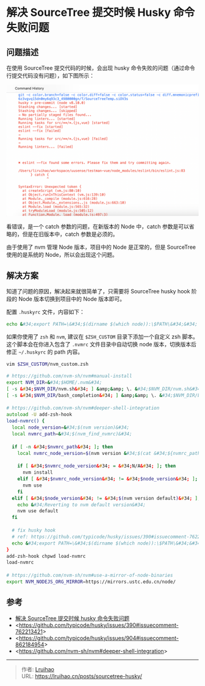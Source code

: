 # 解决 SourceTree 提交时候 Husky 命令失败问题


## 问题描述

在使用 SourceTree 提交代码的时候，会出现 husky 命令失败的问题（通过命令行提交代码没有问题），如下图所示：

![问题截图](images/23_1686538807.png)

看错误，是一个 catch 参数的问题，在新版本的 Node 中，catch 参数是可以省略的，但是在旧版本中，catch 参数是必须的。

由于使用了 nvm 管理 Node 版本，项目中的 Node 是正常的，但是 SourceTree 使用的是系统的 Node，所以会出现这个问题。

## 解决方案

知道了问题的原因，解决起来就很简单了，只需要将 SourceTree husky hook 阶段的 Node 版本切换到项目中的 Node 版本即可。

配置 `.huskyrc` 文件，内容如下：

```bash {title=&#34;~/.huskyrc&#34;}
echo &#34;export PATH=\&#34;$(dirname $(which node)):\$PATH\&#34;&#34; &gt; ~/.huskyrc
```

如果你使用了 `zsh` 和 `nvm`, 建议在 `$ZSH_CUSTOM` 目录下添加一个自定义 zsh 脚本。
这个脚本会在你进入包含了 `.nvmrc` 文件目录中自动切换 node 版本，切换版本后修正 `~/.huskyrc` 的 path 内容。

```bash
vim $ZSH_CUSTOM/nvm_custom.zsh
```

```zsh {title=&#34;$ZSH_CUSTOM/nvm_custom.zsh&#34;}
# https://github.com/nvm-sh/nvm#manual-install
export NVM_DIR=&#34;$HOME/.nvm&#34;
[ -s &#34;$NVM_DIR/nvm.sh&#34; ] &amp;&amp; \. &#34;$NVM_DIR/nvm.sh&#34;  # This loads nvm
[ -s &#34;$NVM_DIR/bash_completion&#34; ] &amp;&amp; \. &#34;$NVM_DIR/bash_completion&#34;  # This loads nvm bash_completion

# https://github.com/nvm-sh/nvm#deeper-shell-integration
autoload -U add-zsh-hook
load-nvmrc() {
  local node_version=&#34;$(nvm version)&#34;
  local nvmrc_path=&#34;$(nvm_find_nvmrc)&#34;

  if [ -n &#34;$nvmrc_path&#34; ]; then
    local nvmrc_node_version=$(nvm version &#34;$(cat &#34;${nvmrc_path}&#34;)&#34;)

    if [ &#34;$nvmrc_node_version&#34; = &#34;N/A&#34; ]; then
      nvm install
    elif [ &#34;$nvmrc_node_version&#34; != &#34;$node_version&#34; ]; then
      nvm use
    fi
  elif [ &#34;$node_version&#34; != &#34;$(nvm version default)&#34; ]; then
    echo &#34;Reverting to nvm default version&#34;
    nvm use default
  fi

  # fix husky hook
  # ref: https://github.com/typicode/husky/issues/390#issuecomment-762213421
  echo &#34;export PATH=\&#34;$(dirname $(which node)):\$PATH\&#34;&#34; &gt; ~/.huskyrc
}
add-zsh-hook chpwd load-nvmrc
load-nvmrc

# https://github.com/nvm-sh/nvm#use-a-mirror-of-node-binaries
export NVM_NODEJS_ORG_MIRROR=https://mirrors.ustc.edu.cn/node/
```

## 参考

- [解决 SourceTree 提交时候 husky 命令失败问题](https://wxhboy.cn/2022/04/12/%E8%A7%A3%E5%86%B3SourceTree%E6%8F%90%E4%BA%A4%E6%97%B6%E5%80%99husky%E5%91%BD%E4%BB%A4%E5%A4%B1%E8%B4%A5%E9%97%AE%E9%A2%98/)
- &lt;https://github.com/typicode/husky/issues/390#issuecomment-762213421&gt;
- &lt;https://github.com/typicode/husky/issues/904#issuecomment-862184954&gt;
- &lt;https://github.com/nvm-sh/nvm#deeper-shell-integration&gt;


---

> 作者: [Lruihao](https://github.com/Lruihao)  
> URL: https://lruihao.cn/posts/sourcetree-husky/  

